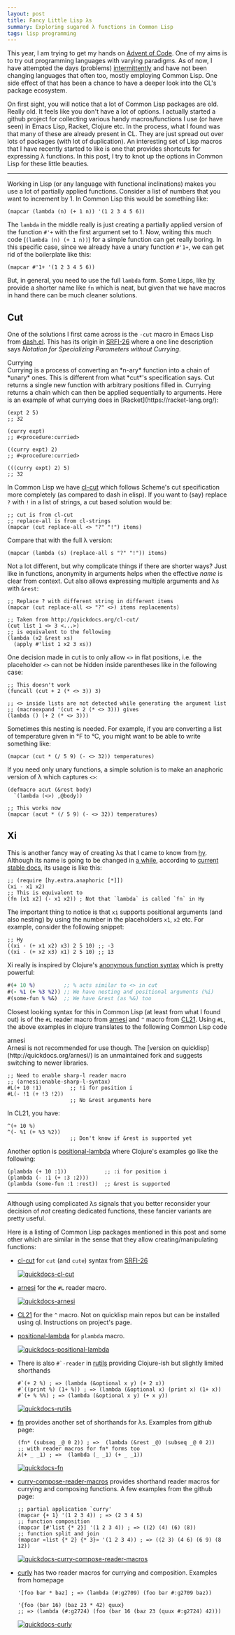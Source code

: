 ```yaml
---
layout: post
title: Fancy Little Lisp λs
summary: Exploring sugared λ functions in Common Lisp
tags: lisp programming
---
```


<span class="dropcap">T</span>his year, I am trying to get my hands on [Advent
of Code](https://adventofcode.com/). One of my aims is to try out programming
languages with varying paradigms. As of now, I have attempted the days
(problems) [intermittently](https://github.com/lepisma/advent-of-code) and have
not been changing languages that often too, mostly employing Common Lisp. One
side effect of that has been a chance to have a deeper look into the CL's
package ecosystem.

On first sight, you will notice that a lot of Common Lisp packages are old.
Really old. It feels like you don't have a lot of options. I actually started a
github project for collecting various handy macros/functions I use (or have
seen) in Emacs Lisp, Racket, Clojure etc. In the process, what I found was that
many of these are already present in CL. They are just spread out over lots of
packages (with lot of duplication). An interesting set of Lisp macros that I
have recently started to like is one that provides shortcuts for expressing λ
functions. In this post, I try to knot up the options in Common Lisp for these
little beauties.

---

Working in Lisp (or any language with functional inclinations) makes you use a
lot of partially applied functions. Consider a list of numbers that you want to
increment by 1. In Common Lisp this would be something like:

```common-lisp
(mapcar (lambda (n) (+ 1 n)) '(1 2 3 4 5 6))
```

The `lambda` in the middle really is just creating a partially applied version
of the function `#'+` with the first argument set to 1. Now, writing this much
code (`(lambda (n) (+ 1 n))`) for a simple function can get really boring. In
this specific case, since we already have a unary function `#'1+`, we can get
rid of the boilerplate like this:

```common-lisp
(mapcar #'1+ '(1 2 3 4 5 6))
```

But, in general, you need to use the full `lambda` form. Some Lisps, like
[hy](https://hylang.org) provide a shorter name like `fn` which is neat, but
given that we have macros in hand there can be much cleaner solutions.

## Cut

One of the solutions I first came across is the `-cut` macro in Emacs Lisp from
[dash.el](https://github.com/magnars/dash.el#-cut-rest-params). This has its
origin in [SRFI-26](https://srfi.schemers.org/srfi-26/srfi-26.html) where a one
line description says *Notation for Specializing Parameters without Currying*.

<aside markdown="1">
<div class="aside-title">
Currying
</div>
Currying is a process of converting an *n-ary* function into a chain of
*unary* ones. This is different from what *cut*'s specification says. Cut
returns a single new function with arbitrary positions filled in. Currying
returns a chain which can then be applied sequentially to arguments. Here is an
example of what currying does in [Racket](https://racket-lang.org/):

```racket
(expt 2 5)
;; 32

(curry expt)
;; #<procedure:curried>

((curry expt) 2)
;; #<procedure:curried>

(((curry expt) 2) 5)
;; 32
```
</aside>

In Common Lisp we have [cl-cut](http://quickdocs.org/cl-cut/) which follows
Scheme's cut specification more completely (as compared to dash in elisp). If
you want to (say) replace `?` with `!` in a list of strings, a cut based
solution would be:

```common-lisp
;; cut is from cl-cut
;; replace-all is from cl-strings
(mapcar (cut replace-all <> "?" "!") items)
```

Compare that with the full λ version:

```common-lisp
(mapcar (lambda (s) (replace-all s "?" "!")) items)
```

Not a lot different, but why complicate things if there are shorter ways? Just
like in functions, anonymity in arguments helps when the effective *name* is
clear from context. Cut also allows expressing multiple arguments and λs with
`&rest`:

```common-lisp
;; Replace ? with different string in different items
(mapcar (cut replace-all <> "?" <>) items replacements)

;; Taken from http://quickdocs.org/cl-cut/
(cut list 1 <> 3 <...>)
;; is equivalent to the following
(lambda (x2 &rest xs)
  (apply #'list 1 x2 3 xs))
```

One decision made in cut is to only allow `<>` in flat positions, i.e. the
placeholder `<>` can not be hidden inside parentheses like in the following case:

```common-lisp
;; This doesn't work
(funcall (cut + 2 (* <> 3)) 3)

;; <> inside lists are not detected while generating the argument list
;; (macroexpand '(cut + 2 (* <> 3))) gives
(lambda () (+ 2 (* <> 3)))
```

Sometimes this nesting is needed. For example, if you are converting a list of
temperature given in °F to °C, you might want to be able to write something like:

```common-lisp
(mapcar (cut * (/ 5 9) (- <> 32)) temperatures)
```

If you need only unary functions, a simple solution is to make an anaphoric
version of λ which captures `<>`:

```common-lisp
(defmacro acut (&rest body)
  `(lambda (<>) ,@body))

;; This works now
(mapcar (acut * (/ 5 9) (- <> 32)) temperatures)
```

## Xi

This is another fancy way of creating λs that I came to know from
[hy](https://hylang.org). Although its name is going to be changed in [a
while](https://github.com/hylang/hy/blob/862732ff2a96b811d9b1f077843cd89bb1049099/hy/extra/anaphoric.hy#L114),
according to [current stable
docs](http://docs.hylang.org/en/stable/extra/anaphoric.html#xi), its usage is
like this:

```common-lisp
;; (require [hy.extra.anaphoric [*]])
(xi - x1 x2)
;; This is equivalent to
(fn [x1 x2] (- x1 x2)) ; Not that `lambda` is called `fn` in Hy
```

The important thing to notice is that `xi` supports positional arguments (and
also nesting) by using the number in the placeholders `x1`, `x2` etc. For
example, consider the following snippet:

```common-lisp
;; Hy
((xi - (+ x1 x2) x3) 2 5 10) ;; -3
((xi - (+ x2 x3) x1) 2 5 10) ;; 13
```

Xi really is inspired by Clojure's [anonymous function
syntax](https://clojure.org/guides/learn/functions#_anonymous_functions) which
is pretty powerful:

```clojure
#(+ 10 %)         ;; % acts similar to <> in cut
#(- %1 (+ %3 %2)) ;; We have nesting and positional arguments (%i)
#(some-fun % %&)  ;; We have &rest (as %&) too
```

Closest looking syntax for this in Common Lisp (at least from what I found out)
is of the `#L` reader macro from
[arnesi](https://common-lisp.net/project/bese/docs/arnesi/html/api/function_005FIT.BESE.ARNESI_003A_003ASHARPL-READER.html)
and `^` macro from
[CL21](https://github.com/cl21/cl21/blob/master/doc/Reader_Macros.markdown#-3).
Using `#L`, the above examples in clojure translates to the following Common
Lisp code

<aside markdown="1">
<div class="aside-title">
arnesi
</div>
Arnesi is not recommended for use though. The [version on
quicklisp](http://quickdocs.org/arnesi/) is an unmaintained fork and suggests
switching to newer libraries.
</aside>

```common-lisp
;; Need to enable sharp-l reader macro
;; (arnesi:enable-sharp-l-syntax)
#L(+ 10 !1)         ;; !i for position i
#L(- !1 (+ !3 !2))
                    ;; No &rest arguments here
```

In CL21, you have:
```common-lisp
^(+ 10 %)
^(- %1 (+ %3 %2))
                    ;; Don't know if &rest is supported yet
```

Another option is
[positional-lambda](http://quickdocs.org/positional-lambda/) where Clojure's
examples go like the following:
```common-lisp
(plambda (+ 10 :1))            ;; :i for position i
(plambda (- :1 (+ :3 :2)))
(plambda (some-fun :1 :rest))  ;; &rest is supported
```

---

Although using complicated λs signals that you better reconsider your decision
of *not* creating dedicated functions, these fancier variants are pretty useful.

Here is a listing of Common Lisp packages mentioned in this post and some other
which are similar in the sense that they allow creating/manipulating functions:

- [cl-cut](http://quickdocs.org/cl-cut/) for `cut` (and `cute`) syntax from
  [SRFI-26](https://srfi.schemers.org/srfi-26/srfi-26.html)
  
  [![quickdocs-cl-cut](http://quickdocs.org/badge/cl-cut.svg)](http://quickdocs.org/cl-cut/)
  
- [arnesi](http://quickdocs.org/arnesi/) for the `#L` reader macro.
  
  [![quickdocs-arnesi](http://quickdocs.org/badge/arnesi.svg)](http://quickdocs.org/arnesi/)
  
- [CL21](https://github.com/cl21/cl21) for the `^` macro. Not on quicklisp main
  repos but can be installed using ql. Instructions on project's page.

- [positional-lambda](http://quickdocs.org/positional-lambda/) for `plambda`
  macro.
  
  [![quickdocs-positional-lambda](http://quickdocs.org/badge/positional-lambda.svg)](http://quickdocs.org/positional-lambda/)
  
- There is also ```#`-reader``` in [rutils](https://github.com/vseloved/rutils)
  providing Clojure-ish but slightly limited shorthands

  ```common-lisp
  #`(+ 2 %) ; => (lambda (&optional x y) (+ 2 x)) 
  #`((print %) (1+ %)) ; => (lambda (&optional x) (print x) (1+ x))
  #`(+ % %%) ; => (lambda (&optional x y) (+ x y)) 
  ```

  [![quickdocs-rutils](http://quickdocs.org/badge/rutils.svg)](http://quickdocs.org/rutils/)

- [fn](https://github.com/cbaggers/fn) provides another set of shorthands for
  λs. Examples from github page:
  
  ```common-lisp
  (fn* (subseq _@ 0 2)) ; =>  (lambda (&rest _@) (subseq _@ 0 2))
  ;; with reader macros for fn* forms too
  λ(+ _ _1) ; =>  (lambda (_ _1) (+ _ _1))
  ```

  [![quickdocs-fn](http://quickdocs.org/badge/fn.svg)](http://quickdocs.org/fn/)

- [curry-compose-reader-macros](https://eschulte.github.io/curry-compose-reader-macros/)
  provides shorthand reader macros for currying and composing functions. A few
  examples from the github page:
  
  ```common-lisp
  ;; partial application `curry'
  (mapcar {+ 1} '(1 2 3 4)) ; => (2 3 4 5)
  ;; function composition
  (mapcar [#'list {* 2}] '(1 2 3 4)) ; => ((2) (4) (6) (8))
  ;; function split and join
  (mapcar «list {* 2} {* 3}» '(1 2 3 4)) ; => ((2 3) (4 6) (6 9) (8 12))
  ```

  [![quickdocs-curry-compose-reader-macros](http://quickdocs.org/badge/curry-compose-reader-macros.svg)](http://quickdocs.org/curry-compose-reader-macros/)
  
- [curly](http://www.cliki.net/curly) has two reader macros for currying and
  composition. Examples from homepage
  
  ```common-lisp
  '[foo bar * baz] ; => (lambda (#:g2709) (foo bar #:g2709 baz))

  '{foo (bar 16) (baz 23 * 42) quux}
  ;; => (lambda (#:g2724) (foo (bar 16 (baz 23 (quux #:g2724) 42)))
  ```
  
  [![quickdocs-curly](http://quickdocs.org/badge/curly.svg)](http://quickdocs.org/curly/)
